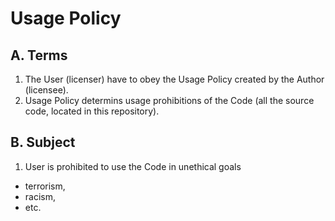 # Usage Policy

## A. Terms
1. The User (licenser) have to obey the Usage Policy created by the Author (licensee).
2. Usage Policy determins usage prohibitions of the Code (all the source code, located in this repository).

## B. Subject
1. User is prohibited to use the Code in unethical goals
- terrorism, 
- racism, 
- etc.


